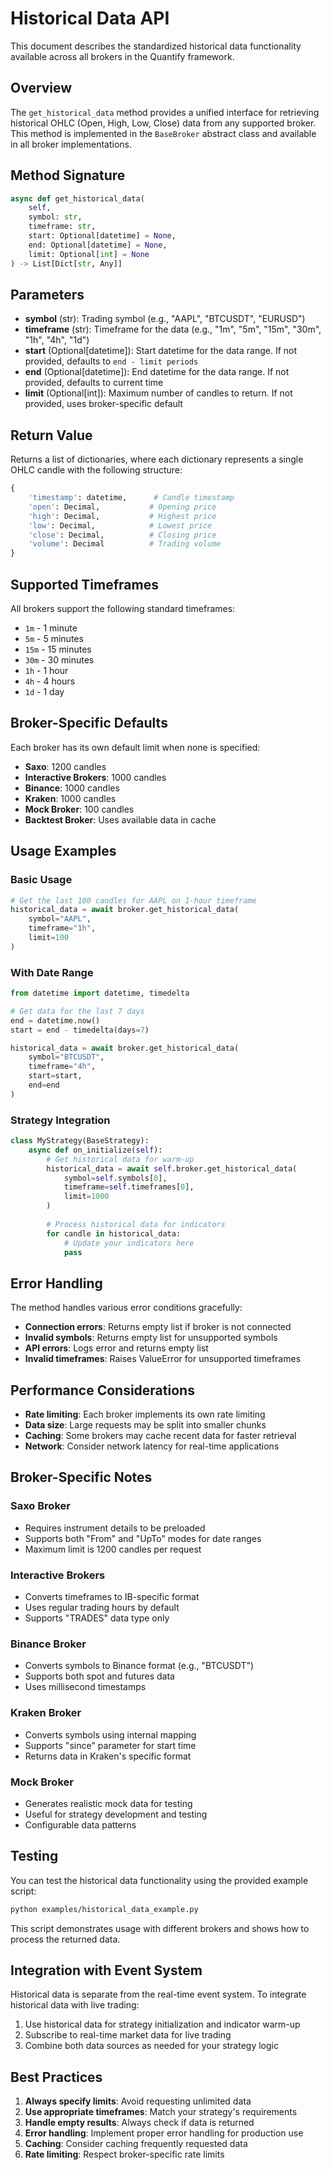 # Historical Data API

This document describes the standardized historical data functionality available across all brokers in the Quantify framework.

## Overview

The `get_historical_data` method provides a unified interface for retrieving historical OHLC (Open, High, Low, Close) data from any supported broker. This method is implemented in the `BaseBroker` abstract class and available in all broker implementations.

## Method Signature

```python
async def get_historical_data(
    self, 
    symbol: str, 
    timeframe: str, 
    start: Optional[datetime] = None, 
    end: Optional[datetime] = None,
    limit: Optional[int] = None
) -> List[Dict[str, Any]]
```

## Parameters

- **symbol** (str): Trading symbol (e.g., "AAPL", "BTCUSDT", "EURUSD")
- **timeframe** (str): Timeframe for the data (e.g., "1m", "5m", "15m", "30m", "1h", "4h", "1d")
- **start** (Optional[datetime]): Start datetime for the data range. If not provided, defaults to `end - limit periods`
- **end** (Optional[datetime]): End datetime for the data range. If not provided, defaults to current time
- **limit** (Optional[int]): Maximum number of candles to return. If not provided, uses broker-specific default

## Return Value

Returns a list of dictionaries, where each dictionary represents a single OHLC candle with the following structure:

```python
{
    'timestamp': datetime,      # Candle timestamp
    'open': Decimal,           # Opening price
    'high': Decimal,           # Highest price
    'low': Decimal,            # Lowest price
    'close': Decimal,          # Closing price
    'volume': Decimal          # Trading volume
}
```

## Supported Timeframes

All brokers support the following standard timeframes:

- `1m` - 1 minute
- `5m` - 5 minutes
- `15m` - 15 minutes
- `30m` - 30 minutes
- `1h` - 1 hour
- `4h` - 4 hours
- `1d` - 1 day

## Broker-Specific Defaults

Each broker has its own default limit when none is specified:

- **Saxo**: 1200 candles
- **Interactive Brokers**: 1000 candles
- **Binance**: 1000 candles
- **Kraken**: 1000 candles
- **Mock Broker**: 100 candles
- **Backtest Broker**: Uses available data in cache

## Usage Examples

### Basic Usage

```python
# Get the last 100 candles for AAPL on 1-hour timeframe
historical_data = await broker.get_historical_data(
    symbol="AAPL",
    timeframe="1h",
    limit=100
)
```

### With Date Range

```python
from datetime import datetime, timedelta

# Get data for the last 7 days
end = datetime.now()
start = end - timedelta(days=7)

historical_data = await broker.get_historical_data(
    symbol="BTCUSDT",
    timeframe="4h",
    start=start,
    end=end
)
```

### Strategy Integration

```python
class MyStrategy(BaseStrategy):
    async def on_initialize(self):
        # Get historical data for warm-up
        historical_data = await self.broker.get_historical_data(
            symbol=self.symbols[0],
            timeframe=self.timeframes[0],
            limit=1000
        )
        
        # Process historical data for indicators
        for candle in historical_data:
            # Update your indicators here
            pass
```

## Error Handling

The method handles various error conditions gracefully:

- **Connection errors**: Returns empty list if broker is not connected
- **Invalid symbols**: Returns empty list for unsupported symbols
- **API errors**: Logs error and returns empty list
- **Invalid timeframes**: Raises ValueError for unsupported timeframes

## Performance Considerations

- **Rate limiting**: Each broker implements its own rate limiting
- **Data size**: Large requests may be split into smaller chunks
- **Caching**: Some brokers may cache recent data for faster retrieval
- **Network**: Consider network latency for real-time applications

## Broker-Specific Notes

### Saxo Broker
- Requires instrument details to be preloaded
- Supports both "From" and "UpTo" modes for date ranges
- Maximum limit is 1200 candles per request

### Interactive Brokers
- Converts timeframes to IB-specific format
- Uses regular trading hours by default
- Supports "TRADES" data type only

### Binance Broker
- Converts symbols to Binance format (e.g., "BTCUSDT")
- Supports both spot and futures data
- Uses millisecond timestamps

### Kraken Broker
- Converts symbols using internal mapping
- Supports "since" parameter for start time
- Returns data in Kraken's specific format

### Mock Broker
- Generates realistic mock data for testing
- Useful for strategy development and testing
- Configurable data patterns

## Testing

You can test the historical data functionality using the provided example script:

```bash
python examples/historical_data_example.py
```

This script demonstrates usage with different brokers and shows how to process the returned data.

## Integration with Event System

Historical data is separate from the real-time event system. To integrate historical data with live trading:

1. Use historical data for strategy initialization and indicator warm-up
2. Subscribe to real-time market data for live trading
3. Combine both data sources as needed for your strategy logic

## Best Practices

1. **Always specify limits**: Avoid requesting unlimited data
2. **Use appropriate timeframes**: Match your strategy's requirements
3. **Handle empty results**: Always check if data is returned
4. **Error handling**: Implement proper error handling for production use
5. **Caching**: Consider caching frequently requested data
6. **Rate limiting**: Respect broker-specific rate limits 
